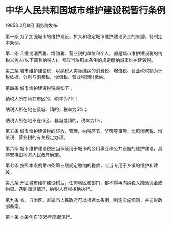 # 中华人民共和国城市维护建设税暂行条例

1985年2月8日 国务院发布　

第一条 为了加强城市的维护建设，扩大和稳定城市维护建设资金的来源，特制定本条例。

第二条 凡缴纳消费税、增值税、营业税的单位和个人，都是城市维护建设税的纳税义务人(以下简称纳税人)，都应当依照本条例的规定缴纳城市维护建设税。

第三条 城市维护建设税，以纳税人实际缴纳的消费税、增值税、营业税税额为计税依据，分别与消费税、增值税、营业税同时缴纳。

第四条 城市维护建设税税率如下：

纳税人所在地在市区的，税率为7%；

纳税人所在地在县城、镇的，税率为5%；

纳税人所在地不在市区、县城或镇的，税率为1%。

第五条 城市维护建设税的征收、管理、纳税环节、奖罚等事项，比照消费税、增值税、营业税的有关规定办理。

第六条 城市维护建设税应当保证用于城市的公用事业和公共设施的维护建设，具体安排由地方人民政府确定。

第七条 按照本条例第四条第三项规定缴纳的税款，应当专用于乡镇的维护和建设。

第八条 开征城市维护建设税后，任何地区和部门，都不得再向纳税人摊派资金或物资。遇到摊派情况，纳税人有权拒绝执行。

第九条 省、自治区、直辖市人民政府可以根据本条例，制定实施细则，并送财政部备案。

第十条 本条例自1985年度起施行。
